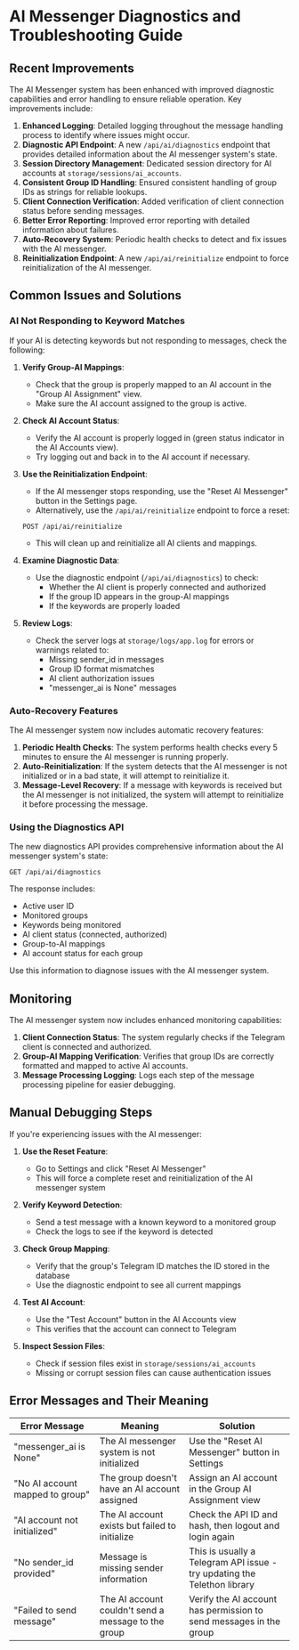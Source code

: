 # AI Messenger Diagnostics and Troubleshooting Guide

## Recent Improvements

The AI Messenger system has been enhanced with improved diagnostic capabilities and error handling to ensure reliable operation. Key improvements include:

1. **Enhanced Logging**: Detailed logging throughout the message handling process to identify where issues might occur.
2. **Diagnostic API Endpoint**: A new `/api/ai/diagnostics` endpoint that provides detailed information about the AI messenger system's state.
3. **Session Directory Management**: Dedicated session directory for AI accounts at `storage/sessions/ai_accounts`.
4. **Consistent Group ID Handling**: Ensured consistent handling of group IDs as strings for reliable lookups.
5. **Client Connection Verification**: Added verification of client connection status before sending messages.
6. **Better Error Reporting**: Improved error reporting with detailed information about failures.
7. **Auto-Recovery System**: Periodic health checks to detect and fix issues with the AI messenger.
8. **Reinitialization Endpoint**: A new `/api/ai/reinitialize` endpoint to force reinitialization of the AI messenger.

## Common Issues and Solutions

### AI Not Responding to Keyword Matches

If your AI is detecting keywords but not responding to messages, check the following:

1. **Verify Group-AI Mappings**:

   - Check that the group is properly mapped to an AI account in the "Group AI Assignment" view.
   - Make sure the AI account assigned to the group is active.

2. **Check AI Account Status**:

   - Verify the AI account is properly logged in (green status indicator in the AI Accounts view).
   - Try logging out and back in to the AI account if necessary.

3. **Use the Reinitialization Endpoint**:

   - If the AI messenger stops responding, use the "Reset AI Messenger" button in the Settings page.
   - Alternatively, use the `/api/ai/reinitialize` endpoint to force a reset:

   ```
   POST /api/ai/reinitialize
   ```

   - This will clean up and reinitialize all AI clients and mappings.

4. **Examine Diagnostic Data**:

   - Use the diagnostic endpoint (`/api/ai/diagnostics`) to check:
     - Whether the AI client is properly connected and authorized
     - If the group ID appears in the group-AI mappings
     - If the keywords are properly loaded

5. **Review Logs**:
   - Check the server logs at `storage/logs/app.log` for errors or warnings related to:
     - Missing sender_id in messages
     - Group ID format mismatches
     - AI client authorization issues
     - "messenger_ai is None" messages

### Auto-Recovery Features

The AI messenger system now includes automatic recovery features:

1. **Periodic Health Checks**: The system performs health checks every 5 minutes to ensure the AI messenger is running properly.
2. **Auto-Reinitialization**: If the system detects that the AI messenger is not initialized or in a bad state, it will attempt to reinitialize it.
3. **Message-Level Recovery**: If a message with keywords is received but the AI messenger is not initialized, the system will attempt to reinitialize it before processing the message.

### Using the Diagnostics API

The new diagnostics API provides comprehensive information about the AI messenger system's state:

```
GET /api/ai/diagnostics
```

The response includes:

- Active user ID
- Monitored groups
- Keywords being monitored
- AI client status (connected, authorized)
- Group-to-AI mappings
- AI account status for each group

Use this information to diagnose issues with the AI messenger system.

## Monitoring

The AI messenger system now includes enhanced monitoring capabilities:

1. **Client Connection Status**: The system regularly checks if the Telegram client is connected and authorized.
2. **Group-AI Mapping Verification**: Verifies that group IDs are correctly formatted and mapped to active AI accounts.
3. **Message Processing Logging**: Logs each step of the message processing pipeline for easier debugging.

## Manual Debugging Steps

If you're experiencing issues with the AI messenger:

1. **Use the Reset Feature**:

   - Go to Settings and click "Reset AI Messenger"
   - This will force a complete reset and reinitialization of the AI messenger system

2. **Verify Keyword Detection**:

   - Send a test message with a known keyword to a monitored group
   - Check the logs to see if the keyword is detected

3. **Check Group Mapping**:

   - Verify that the group's Telegram ID matches the ID stored in the database
   - Use the diagnostic endpoint to see all current mappings

4. **Test AI Account**:

   - Use the "Test Account" button in the AI Accounts view
   - This verifies that the account can connect to Telegram

5. **Inspect Session Files**:
   - Check if session files exist in `storage/sessions/ai_accounts`
   - Missing or corrupt session files can cause authentication issues

## Error Messages and Their Meaning

| Error Message                   | Meaning                                             | Solution                                                                 |
| ------------------------------- | --------------------------------------------------- | ------------------------------------------------------------------------ |
| "messenger_ai is None"          | The AI messenger system is not initialized          | Use the "Reset AI Messenger" button in Settings                          |
| "No AI account mapped to group" | The group doesn't have an AI account assigned       | Assign an AI account in the Group AI Assignment view                     |
| "AI account not initialized"    | The AI account exists but failed to initialize      | Check the API ID and hash, then logout and login again                   |
| "No sender_id provided"         | Message is missing sender information               | This is usually a Telegram API issue - try updating the Telethon library |
| "Failed to send message"        | The AI account couldn't send a message to the group | Verify the AI account has permission to send messages in the group       |
